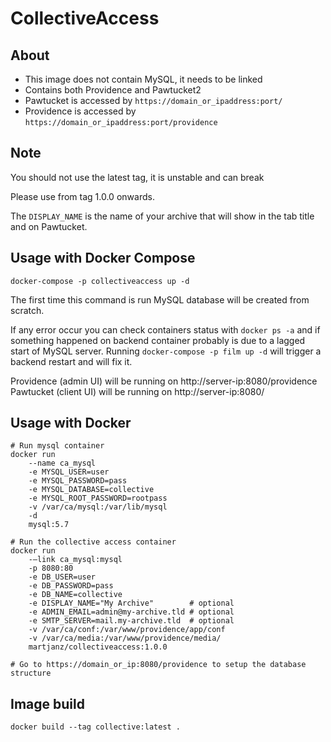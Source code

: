 # CollectiveAccess

## About

- This image does not contain MySQL, it needs to be linked
- Contains both Providence and Pawtucket2
- Pawtucket is accessed by `https://domain_or_ipaddress:port/`
- Providence is accessed by `https://domain_or_ipaddress:port/providence`

## Note

You should not use the latest tag, it is unstable and can break

Please use from tag 1.0.0 onwards.

The `DISPLAY_NAME` is the name of your archive that will show in the tab title and on Pawtucket.

## Usage with Docker Compose

`docker-compose -p collectiveaccess up -d`

The first time this command is run MySQL database will be created from scratch.

If any error occur you can check containers status with `docker ps -a` and if something happened on backend container probably is due to a lagged start of MySQL server. Running `docker-compose -p film up -d` will trigger a backend restart and will fix it.

Providence (admin UI) will be running on http://server-ip:8080/providence
Pawtucket (client UI) will be running on http://server-ip:8080/


## Usage with Docker

    # Run mysql container
    docker run
        --name ca_mysql
        -e MYSQL_USER=user
        -e MYSQL_PASSWORD=pass
        -e MYSQL_DATABASE=collective
        -e MYSQL_ROOT_PASSWORD=rootpass
        -v /var/ca/mysql:/var/lib/mysql
        -d
        mysql:5.7

    # Run the collective access container
    docker run
        -–link ca_mysql:mysql
        -p 8080:80
        -e DB_USER=user
        -e DB_PASSWORD=pass
        -e DB_NAME=collective
        -e DISPLAY_NAME="My Archive"        # optional
        -e ADMIN_EMAIL=admin@my-archive.tld # optional
        -e SMTP_SERVER=mail.my-archive.tld  # optional
        -v /var/ca/conf:/var/www/providence/app/conf
        -v /var/ca/media:/var/www/providence/media/
        martjanz/collectiveaccess:1.0.0

    # Go to https://domain_or_ip:8080/providence to setup the database structure

## Image build

`docker build --tag collective:latest .`